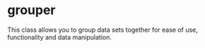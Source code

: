 # grouper
This class allows you to group data sets together for ease of use, functionality and data manipulation.
